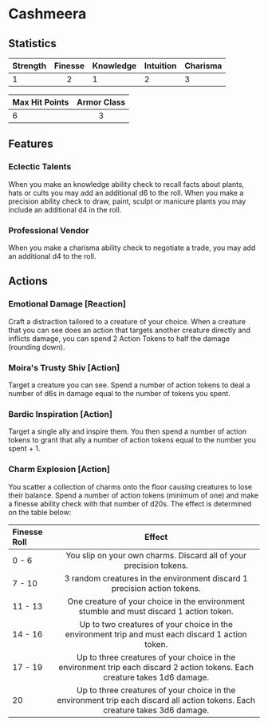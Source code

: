 # Cashmeera

## Statistics

| Strength | Finesse | Knowledge | Intuition | Charisma |
| :------- | :-----: | --------- | --------- | -------- |
| 1       |   2    | 1        | 2        | 3       |

| Max Hit Points | Armor Class |
| :------------- | :---------: |
| 6              |      3      |

## Features
### Eclectic Talents
When you make an knowledge ability check to recall facts about plants, hats or cults you may add an additional d6 to the roll. When you make a precision ability check to draw, paint, sculpt or manicure plants you may include an additional d4 in the roll.
### Professional Vendor
When you make a charisma ability check to negotiate a trade, you may add an additional d4 to the roll.
## Actions

### Emotional Damage [Reaction]
Craft a distraction tailored to a creature of your choice. When a creature that you can see does an action that targets another creature directly and inflicts damage,  you can spend 2 Action Tokens to half the damage (rounding down).
### Moira's Trusty Shiv [Action]
Target a creature you can see. Spend a number of action tokens to deal a number of d6s in damage equal to the number of tokens you spent.
### Bardic Inspiration [Action]
Target a single ally and inspire them. You then spend a number of action tokens to grant that ally a number of action tokens equal to the number you spent + 1.
### Charm Explosion [Action]
You scatter a collection of charms onto the floor causing creatures to lose their balance. Spend a number of action tokens (minimum of one) and make a finesse ability check with that number of d20s. The effect is determined on the table below:

| Finesse Roll |                                                                        Effect                                                                        |
| :----------- | :--------------------------------------------------------------------------------------------------------------------------------------------------: |
| 0 - 6        |                                          You slip on your own charms. Discard all of your precision tokens.                                          |
| 7 - 10       |                                       3 random creatures in the environment discard 1 precision action tokens.                                       |
| 11 - 13      |                             One creature of your choice in the environment stumble and must discard 1 action token.                              |
| 14 - 16      |                         Up to two creatures of your choice in the environment trip and must each discard 1 action token.                         |
| 17 - 19      | Up to three creatures of your choice in the environment trip each discard 2 action tokens. Each creature takes 1d6 damage. |
| 20           |     Up to three creatures of your choice in the environment trip each discard all action tokens. Each creature takes 3d6 damage.     |
